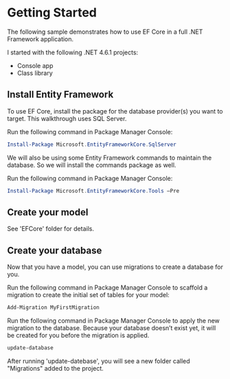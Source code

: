 ﻿# Getting Started
The following sample demonstrates how to use EF Core in a full .NET Framework application. 

I started with the following .NET 4.6.1 projects:
- Console app
- Class library

## Install Entity Framework
To use EF Core, install the package for the database provider(s) you want to target. This walkthrough uses SQL Server.

Run the following command in Package Manager Console:

```powershell
Install-Package Microsoft.EntityFrameworkCore.SqlServer
```

We will also be using some Entity Framework commands to maintain the database. So we will install the commands package as well.

Run the following command in Package Manager Console:

```powershell
Install-Package Microsoft.EntityFrameworkCore.Tools –Pre
```

## Create your model

See 'EFCore' folder for details.

## Create your database

Now that you have a model, you can use migrations to create a database for you.

Run the following command in Package Manager Console to scaffold a migration to create the initial set of tables for your model:

``` powershell
Add-Migration MyFirstMigration
```

Run the following command in Package Manager Console to apply the new migration to the database. Because your database doesn’t exist yet, it will be created for you before the migration is applied.

``` powershell
update-database
```

After running 'update-datebase', you will see a new folder called "Migrations" added to the project.
